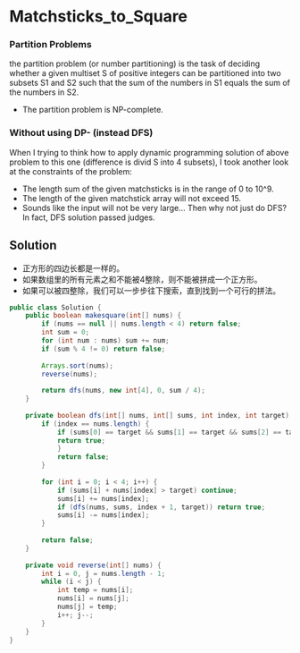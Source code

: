  # Matchsticks_to_Square
 


### Partition Problems
the partition problem (or number partitioning) is the task of deciding whether a given multiset S of positive integers can be partitioned into two subsets S1 and S2 such that the sum of the numbers in S1 equals the sum of the numbers in S2. 
- The partition problem is NP-complete.

### Without using DP- (instead DFS)
When I trying to think how to apply dynamic programming solution of above problem to this one (difference is divid S into 4 subsets), I took another look at the constraints of the problem:

- The length sum of the given matchsticks is in the range of 0 to 10^9.
- The length of the given matchstick array will not exceed 15.
- Sounds like the input will not be very large… Then why not just do DFS? In fact, DFS solution passed judges.

## Solution
- 正方形的四边长都是一样的。
- 如果数组里的所有元素之和不能被4整除，则不能被拼成一个正方形。
- 如果可以被四整除，我们可以一步步往下搜索，直到找到一个可行的拼法。

```java
public class Solution {
    public boolean makesquare(int[] nums) {
    	if (nums == null || nums.length < 4) return false;
        int sum = 0;
        for (int num : nums) sum += num;
        if (sum % 4 != 0) return false;
        
        Arrays.sort(nums);
        reverse(nums);
        
    	return dfs(nums, new int[4], 0, sum / 4);
    }
    
    private boolean dfs(int[] nums, int[] sums, int index, int target) {
    	if (index == nums.length) {
    	    if (sums[0] == target && sums[1] == target && sums[2] == target) {
    		return true;
    	    }
    	    return false;
    	}
    	
    	for (int i = 0; i < 4; i++) {
    	    if (sums[i] + nums[index] > target) continue;
    	    sums[i] += nums[index];
            if (dfs(nums, sums, index + 1, target)) return true;
    	    sums[i] -= nums[index];
    	}
    	
    	return false;
    }
    
    private void reverse(int[] nums) {
        int i = 0, j = nums.length - 1;
        while (i < j) {
            int temp = nums[i];
            nums[i] = nums[j];
            nums[j] = temp;
            i++; j--;
        }
    }
}
```